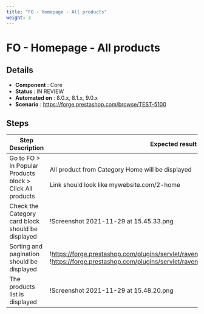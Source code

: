 ```yaml
---
title: "FO - Homepage - All products"
weight: 3
---
```


# FO - Homepage - All products
## Details
* **Component** : Core
* **Status** : IN REVIEW
* **Automated on** : 8.0.x, 8.1.x, 9.0.x
* **Scenario** : https://forge.prestashop.com/browse/TEST-5100

## Steps
| Step Description | Expected result |
| ----- | ----- |
| Go to FO > In Popular Products block > Click All products | All product from Category Home will be displayed <br><br>Link should look like mywebsite.com/2-home |
| Check the Category card block should be displayed | !Screenshot 2021-11-29 at 15.45.33.png|width=413,height=117! |
| Sorting and pagination should be displayed | !https://forge.prestashop.com/plugins/servlet/raven/attachment/1353/sort.png!<br><br>!https://forge.prestashop.com/plugins/servlet/raven/attachment/1352/pagination.png! |
| The products list is displayed | !Screenshot 2021-11-29 at 15.48.20.png|width=216,height=151! |
